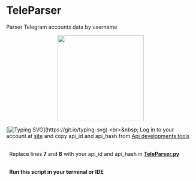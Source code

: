 # TeleParser
Parser Telegram accounts data by username

<div id="header" align="center">
  <img src="https://media.giphy.com/media/v1.Y2lkPTc5MGI3NjExdHg4bjlmZzQ1dDl5ZjB6M3BnZmxuZWdqbjZwNjc0M2d6d2xkMmRxMyZlcD12MV9pbnRlcm5hbF9naWZfYnlfaWQmY3Q9cw/wlR4kWTnwEyY8RwHKM/giphy.gif"width="230" height="230"/>
</div>

[![Typing SVG](https://readme-typing-svg.herokuapp.com?color=%2336BCF7&lines=How+to+use:)](https://git.io/typing-svg)
<br>&nbsp;
Log in to your account at [site](https://my.telegram.org/) and copy api_id and api_hash from [Api developments tools](https://my.telegram.org/apps)

<br>&nbsp;
Replace lines **7** and **8** with your api_id and api_hash in [**TeleParser.py**](https://github.com/CoksyDev/TeleParser/blob/main/TeleParser.py)

<br>&nbsp;
**Run this script in your terminal or IDE**
